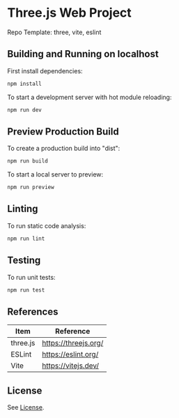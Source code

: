 # Three.js Web Project

Repo Template: three, vite, eslint

## Building and Running on localhost

First install dependencies:

```sh
npm install
```

To start a development server with hot module reloading:

```sh
npm run dev
```

## Preview Production Build

To create a production build into "dist":

```sh
npm run build
```

To start a local server to preview:

```sh
npm run preview
```

## Linting

To run static code analysis:

```sh
npm run lint
```

## Testing

To run unit tests:

```sh
npm run test
```

## References

| Item     | Reference            |
| -------- | -------------------- |
| three.js | https://threejs.org/ |
| ESLint   | https://eslint.org/  |
| Vite     | https://vitejs.dev/  |

## License

See [License](LICENSE).
